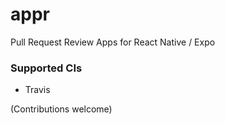# appr
Pull Request Review Apps for React Native / Expo

### Supported CIs
- Travis

(Contributions welcome)

